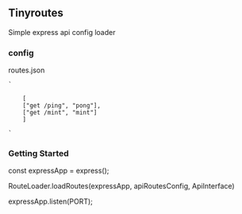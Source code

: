 ## Tinyroutes

Simple express api config loader 

 

### config 

routes.json 

    `

        [
        ["get /ping", "pong"],
        ["get /mint", "mint"]
        ]

    `



### Getting Started 
 
  const expressApp = express();
 
  RouteLoader.loadRoutes(expressApp, apiRoutesConfig, ApiInterface)

  expressApp.listen(PORT);
       